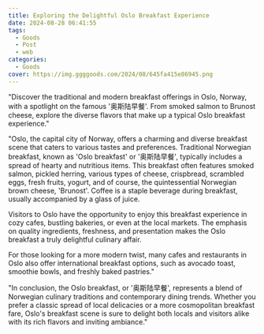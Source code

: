 ```yaml
---
title: Exploring the Delightful Oslo Breakfast Experience
date: 2024-08-28 06:41:55
tags:
  - Goods
  - Post
  - web
categories:
  - Goods
cover: https://img.ggggoods.com/2024/08/645fa415e86945.png
---
```


"Discover the traditional and modern breakfast offerings in Oslo, Norway, with a spotlight on the famous '奥斯陆早餐'. From smoked salmon to Brunost cheese, explore the diverse flavors that make up a typical Oslo breakfast experience."

"Oslo, the capital city of Norway, offers a charming and diverse breakfast scene that caters to various tastes and preferences. Traditional Norwegian breakfast, known as 'Oslo breakfast' or '奥斯陆早餐', typically includes a spread of hearty and nutritious items. This breakfast often features smoked salmon, pickled herring, various types of cheese, crispbread, scrambled eggs, fresh fruits, yogurt, and of course, the quintessential Norwegian brown cheese, 'Brunost'. Coffee is a staple beverage during breakfast, usually accompanied by a glass of juice.

Visitors to Oslo have the opportunity to enjoy this breakfast experience in cozy cafes, bustling bakeries, or even at the local markets. The emphasis on quality ingredients, freshness, and presentation makes the Oslo breakfast a truly delightful culinary affair.

For those looking for a more modern twist, many cafes and restaurants in Oslo also offer international breakfast options, such as avocado toast, smoothie bowls, and freshly baked pastries."

"In conclusion, the Oslo breakfast, or '奥斯陆早餐', represents a blend of Norwegian culinary traditions and contemporary dining trends. Whether you prefer a classic spread of local delicacies or a more cosmopolitan breakfast fare, Oslo's breakfast scene is sure to delight both locals and visitors alike with its rich flavors and inviting ambiance."
